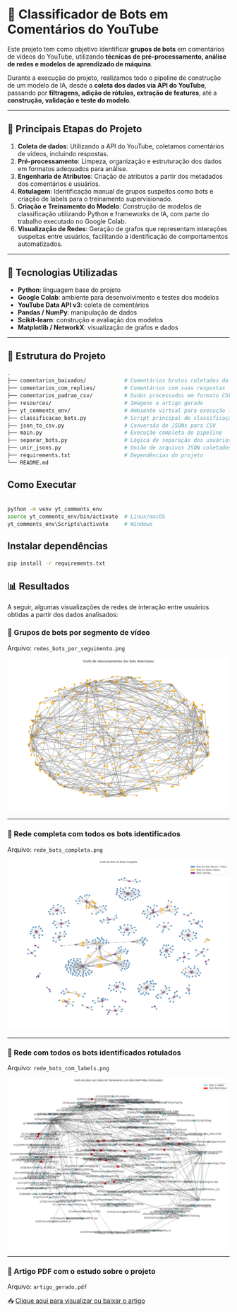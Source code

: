 # 🧠 Classificador de Bots em Comentários do YouTube

Este projeto tem como objetivo identificar **grupos de bots** em comentários de vídeos do YouTube, utilizando **técnicas de pré-processamento, análise de redes e modelos de aprendizado de máquina**.

Durante a execução do projeto, realizamos todo o pipeline de construção de um modelo de IA, desde a **coleta dos dados via API do YouTube**, passando por **filtragens, adição de rótulos, extração de features**, até a **construção, validação e teste do modelo**.

---

## 📌 Principais Etapas do Projeto

1. **Coleta de dados**: Utilizando a API do YouTube, coletamos comentários de vídeos, incluindo respostas.
2. **Pré-processamento**: Limpeza, organização e estruturação dos dados em formatos adequados para análise.
3. **Engenharia de Atributos**: Criação de atributos a partir dos metadados dos comentários e usuários.
4. **Rotulagem**: Identificação manual de grupos suspeitos como bots e criação de labels para o treinamento supervisionado.
5. **Criação e Treinamento do Modelo**: Construção de modelos de classificação utilizando Python e frameworks de IA, com parte do trabalho executado no Google Colab.
6. **Visualização de Redes**: Geração de grafos que representam interações suspeitas entre usuários, facilitando a identificação de comportamentos automatizados.

---

## 🧪 Tecnologias Utilizadas

- **Python**: linguagem base do projeto
- **Google Colab**: ambiente para desenvolvimento e testes dos modelos
- **YouTube Data API v3**: coleta de comentários
- **Pandas / NumPy**: manipulação de dados
- **Scikit-learn**: construção e avaliação dos modelos
- **Matplotlib / NetworkX**: visualização de grafos e dados

---

## 📁 Estrutura do Projeto

```bash
.
├── comentarios_baixados/            # Comentários brutos coletados da API
├── comentarios_com_replies/         # Comentários com suas respostas
├── comentarios_padrao_csv/          # Dados processados em formato CSV
├── resources/                       # Imagens e artigo gerado
├── yt_comments_env/                 # Ambiente virtual para execução local
├── classificacao_bots.py            # Script principal de classificação
├── json_to_csv.py                   # Conversão de JSONs para CSV
├── main.py                          # Execução completa do pipeline
├── separar_bots.py                  # Lógica de separação dos usuários bots
├── unir_jsons.py                    # União de arquivos JSON coletados
├── requirements.txt                 # Dependências do projeto
└── README.md
```

## Como Executar
```bash

python -m venv yt_comments_env
source yt_comments_env/bin/activate  # Linux/macOS
yt_comments_env\Scripts\activate     # Windows

```

## Instalar dependências
```bash
pip install -r requirements.txt
```

## 📊 Resultados

A seguir, algumas visualizações de redes de interação entre usuários obtidas a partir dos dados analisados:

### 📌 Grupos de bots por segmento de vídeo

Arquivo: `redes_bots_por_seguimento.png`

![Grupos de bots por segmento](./resources/redes_bots_por_seguimento.png)

---

### 📌 Rede completa com todos os bots identificados

Arquivo: `rede_bots_completa.png`

![Rede completa com todos os usuários](./resources/rede_bots_completa.png)

---

### 📌 Rede com todos os bots identificados rotulados

Arquivo: `rede_bots_com_labels.png`

![Rede com labels de bots](./resources/rede_bots_com_labels.png)

---

### 📄 Artigo PDF com o estudo sobre o projeto

Arquivo: `artigo_gerado.pdf`

📥 [Clique aqui para visualizar ou baixar o artigo](./resources/artigo_gerado.pdf)
